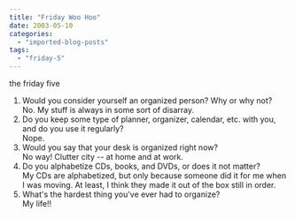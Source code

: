 ```yaml
---
title: "Friday Woo Hoo"
date: 2003-05-10
categories: 
  - "imported-blog-posts"
tags: 
  - "friday-5"
---
```


the friday five

1. Would you consider yourself an organized person? Why or why not?  
    No. My stuff is always in some sort of disarray.
2. Do you keep some type of planner, organizer, calendar, etc. with you, and do you use it regularly?  
    Nope.
3. Would you say that your desk is organized right now?  
    No way! Clutter city -- at home and at work.
4. Do you alphabetize CDs, books, and DVDs, or does it not matter?  
    My CDs are alphabetized, but only because someone did it for me when I was moving. At least, I think they made it out of the box still in order.
5. What's the hardest thing you've ever had to organize?  
    My life!!
